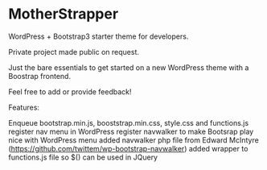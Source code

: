 MotherStrapper
==============

WordPress + Bootstrap3 starter theme for developers.

Private project made public on request.

Just the bare essentials to get started on a new WordPress theme with a Boostrap frontend.

Feel free to add or provide feedback!


Features:

Enqueue bootstrap.min.js, booststrap.min.css, style.css and functions.js
register nav menu in WordPress
register navwalker to make Bootsrap play nice with WordPress menu
added navwalker php file from Edward McIntyre (https://github.com/twittem/wp-bootstrap-navwalker)
added wrapper to functions.js file so $() can be used in JQuery 
